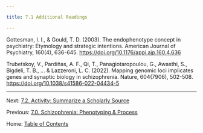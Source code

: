```yaml
---

title: 7.1 Additional Readings

---
```


Gottesman, I. I., & Gould, T. D. (2003). The endophenotype concept in psychiatry: Etymology and strategic intentions. American Journal of Psychiatry, 160(4), 636-645. https://doi.org/10.1176/appi.ajp.160.4.636

Trubetskoy, V., Pardiñas, A. F., Qi, T., Panagiotaropoulou, G., Awasthi, S., Bigdeli, T. B., ... & Lazzeroni, L. C. (2022). Mapping genomic loci implicates genes and synaptic biology in schizophrenia. Nature, 604(7906), 502-508. https://doi.org/10.1038/s41586-022-04434-5

--------

Next: [7.2. Activity: Summarize a Scholarly Source](7.2_activity_summarize_a_scholarly_source.md)

Previous: [7.0. Schizophrenia: Phenotyping & Process](7.0_schizophrenia.md)

Home: [Table of Contents](../README.md)
